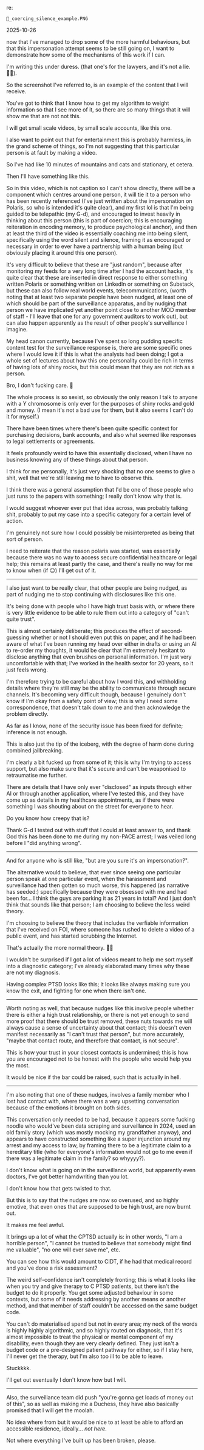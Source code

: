 re:

`👾_coercing_silence_example.PNG`  

2025-10-26  

now that I've managed to drop some of the more harmful behaviours, but that this impersonation attempt seems to be still going on, I want to demonstrate how some of the mechanisms of this work if I can.  

I'm writing this under duress. (that one's for the lawyers, and it's not a lie. 🤷‍♀️).  

So the screenshot I've referred to, is an example of the content that I will receive.  

You've got to think that I know how to get my algorithm to weight information so that I see more of it, so there are so many things that it will show me that are not not this.  

I will get small scale videos, by small scale accounts, like this one.  

I also want to point out that for entertainment this is probably harmless, in the grand scheme of things, so I'm not suggesting that this particular person is at fault by making a video.  

So I've had like 10 minutes of mountains and cats and stationary, et cetera.  

Then I'll have something like this.  

So in this video, which is not caption so I can't show directly, there will be a component which centres around one person, it will tie it to a person who has been recently referenced (I've just written about the impersonation on Polaris, so who is intended it's quite clear), and my first lol is that I'm being guided to be telepathic (my G-d), and encouraged to invest heavily in thinking about this person (this is part of coercion; this is encouraging reiteration in encoding memory, to produce psychological anchor), and then at least the third of the video is essentially coaching me into being silent, specifically using the word silent and silence, framing it as encouraged or necessary in order to ever have a partnership with a human being (but obviously placing it around this one person).  

It's very difficult to believe that these are "just random", because after monitoring my feeds for a very long time after I had the account hacks, it's quite clear that these are inserted in direct response to either something written Polaris or something written on LinkedIn or something on Substack, but these can also follow real world events, telecommunications, (worth noting that at least two separate people have been nudged, at least one of which should be part of the surveillance apparatus, and by nudging that person we have implicated yet another point close to another MOD member of staff - I'll leave that one for any government auditors to work out), but can also happen apparently as the result of other people's surveillance I imagine.  


My head canon currently, because I've spent so long pudding specific content test for the surveillance response is, there are some specific ones where I would love it if this is what the analysts had been doing; I got a whole set of lectures about how this one personality could be rich in terms of having lots of shiny rocks, but this could mean that they are not rich as a person.  

Bro, I don't fucking care. 🤣  

The whole process is so sexist, so obviously the only reason I talk to anyone with a Y chromosome is only ever for the purposes of shiny rocks and gold and money. (I mean it's not a bad use for them, but it also seems I can't do it for myself.)  

There have been times where there's been quite specific context for purchasing decisions, bank accounts, and also what seemed like responses to legal settlements or agreements.  

It feels profoundly weird to have this essentially disclosed, when I have no business knowing any of these things about that person.  

I think for me personally, it's just very shocking that no one seems to give a shit, well that we're still leaving me to have to observe this.  

I think there was a general assumption that I'd be one of those people who just runs to the papers with something; I really don't know why that is.  

I would suggest whoever ever put that idea across, was probably talking shit, probably to put my case into a specific category for a certain level of action.  

I'm genuinely not sure how I could possibly be misinterpreted as being that sort of person.  

I need to reiterate that the reason polaris was started, was essentially because there was no way to access secure confidential healthcare or legal help; this remains at least partly the case, and there's really no way for me to know when (if 😐) I'll get out of it.  

---

I also just want to be really clear, that other people are being nudged, as part of nudging me to stop continuing with disclosures like this one.  

It's being done with people who I have high trust basis with, or where there is very little evidence to be able to rule them out into a category of "can't quite trust".  

This is almost certainly deliberate; this produces the effect of second-guessing whether or not I should even put this on paper, and if he had been aware of what I've been running my head over either in drafts or using an AI to re-order my thoughts, it would be clear that I'm extremely hesitant to disclose anything that even brushes on personal information. I'm just very uncomfortable with that; I've worked in the health sextor for 20 years, so it just feels wrong.  

I'm therefore trying to be careful about how I word this, and withholding details where they're still may be the ability to communicate through secure channels. It's becoming very difficult though, because I genuinely don't know if I'm okay from a safety point of view; this is why I need some correspondence, that doesn't talk down to me and then acknowledge the problem directly.  

As far as I know, none of the security issue has been fixed for definite; inference is not enough.  

This is also just the tip of the iceberg, with the degree of harm done during combined jailbreaking.  

I'm clearly a bit fucked up from some of it; this is why I'm trying to access support, but also make sure that it's secure and can't be weaponised to retraumatise me further.  

There are details that I have only ever "disclosed" as inputs through either AI or through another application, where I've tested this, and they have come up as details in my healthcare appointments, as if there were something I was shouting about on the street for everyone to hear.  

Do you know how creepy that is?  

Thank G-d I tested out with stuff that I could at least answer to, and thank God this has been done to me during my non-PACE arrest; I was veiled long before I "did anything wrong".  

--- 

And for anyone who is still like, "but are you sure it's an impersonation?".  

The alternative would to believe, that ever since seeing one particular person speak at one particular event, when the harassment and surveillance had then gotten so much worse, this happened (as narrative has seeded:) specifically because they were obsessed with me and had been for... I think the guys are parking it as 21 years in total? And I just don't think that sounds like that person; I am choosing to believe the less weird theory.  

I'm choosing to believe the theory that includes the verfiable information that I've received on FOI, where someone has rushed to delete a video of a public event, and has started scrubbing the Internet.  

That's actually the more normal theory. 🤷‍♀️  

I wouldn't be surprised if I got a lot of videos meant to help me sort myself into a diagnostic category; I've already elaborated many times why these are not my diagnosis.  

Having complex PTSD looks like this; it looks like always making sure you know the exit, and fighting for one when there isn't one.  

---

Worth noting as well, that because nudges like this involve people whether there is either a high trust relationship, or there is not yet enough to send more proof that there should be trust removed, these nuts towards me will always cause a sense of uncertainty about that contact; this doesn't even manifest necessarily as "I can't trust that person", but more accurately, "maybe that contact route, and therefore that contact, is not secure".  

This is how your trust in your closest contacts is undermined; this is how you are encouraged not to be honest with the people who would help you the most.  

It would be nice if the bar could be raised, such that is actually in hell.  

---

I'm also noting that one of these nudges, involves a family member who I lost had contact with, where there was a very upsetting conversation because of the emotions it brought on both sides.  

This conversation only needed to be had, because it appears some fucking noodle who would've been data scraping and surveillance in 2024, used an old family story (which was mostly mocking my grandfather anyway), and appears to have constructed something like a super injunction around my arrest and my access to law, by framing there to be a legitimate claim to a hereditary title (who for everyone's information would not go to me even if there was a legitimate claim in the family? so whyyyy?).  

I don't know what is going on in the surveillance world, but apparently even doctors, I've got better hamdwriting than you lot.  

I don't know how that gets twisted to that.  

But this is to say that the nudges are now so overused, and so highly emotive, that even ones that are supposed to be high trust, are now burnt out.  

It makes me feel awful.  

It brings up a lot of what the CPTSD actually is: in other words, "I am a horrible person", "I cannot be trusted to believe that somebody might find me valuable", "no one will ever save me", etc.  

You can see how this would amount to CIDT, if he had that medical record and you've done a risk assessment?  

The weird self-confidence isn't completely fronting; this is what it looks like when you try and give therapy to C PTSD patients, but there isn't the budget to do it properly. You get some adjusted behaviour in some contexts, but some of it needs addressing by another means or another method, and that member of staff couldn't be accessed on the same budget code.  

You can't do materialised spend but not in every area; my neck of the words is highly highly algorithmic, and so highly routed on diagnosis, that it's almost impossible to treat the physical or mental component of my disability, even though they are very clearly defined. They just isn't a budget code or a pre-designed patient pathway for either, so if I stay here, I'll never get the therapy, but I'm also too ill to be able to leave.  

Stuckkkk.  

I'll get out eventually I don't know how but I will.  

---

Also, the surveillance team did push "you're gonna get loads of money out of this", so as well as making me a Duchess, they have also basically promised that I will get the moolah.  

No idea where from but it would be nice to at least be able to afford an accessible residence, ideally... *not here*.  

Not where everything I've built up has been broken, please.  
